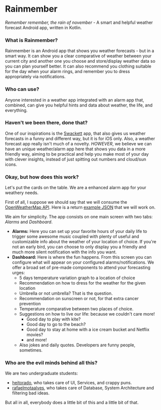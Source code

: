 # Rainmember
*Remember remember, the rain of november* - A smart and helpful weather forecast Android app, written in Kotlin.

### What is Rainmember?
Rainmember is an Android app that shows you weather forecasts - but in a smart way. It can show you a clear comparative of weather between your current city and another one you choose and store/display weather data so you can plan yourself better. It can also recommend you clothing suitable for the day when your alarm rings, and remember you to dress appropriately via notifications.

### Who can use?
Anyone interested in a weather app integrated with an alarm app that, combined, can give you helpful hints and data about weather, the life, and everything.

### Haven't we been there, done that?
One of our inspirations is the [Swackett](https://sweaterjacketorcoat.com/apps/) app, that also gives us weather forecasts in a funny and different way, but it is for iOS only. Also, a weather forecast app really isn't much of a novelty. _HOWEVER_, we believe we can have an unique weather/alarm app here that shows you data in a more friendly way, aiming to be practical and help you make most of your day with clever insights, instead of just spitting out numbers and cloud/sun icons.

### Okay, but how does this work?
Let's put the cards on the table. We are a enhanced alarm app for your weathery needs.

First of all, I suppose we should say that we will consume the [OpenWeatherMap API](https://openweathermap.org/). Here is a return [example JSON](https://samples.openweathermap.org/data/2.5/forecast?lat=35&lon=139&appid=b6907d289e10d714a6e88b30761fae22) that we will work on.

We aim for simplicity. The app consists on one main screen with two tabs: *Alarms*  and *Dashboard*.

* **Alarms:** Here you can set up your favorite hours of your daily life to trigger some awesome music coupled with plenty of useful and customizable info about the weather of your location of choice. If you're not an early bird, you can choose to only display you a friendly and much more silent notification with the info you want.
* **Dashboard:** Here is where the fun happens. From this screen you can configure what will appear on your configured alarms/notifications. We offer a broad set of pre-made components to attend your forecasting urges:
  - 5 days temperature variation graph to a location of choice
  - Recommendation on how to dress for the weather for the given location
  - Umbrella or not umbrella? That is the question.
  - Recommendation on sunscreen or not, for that extra cancer prevention
  - Temperature comparative between two places of choice.
  - Suggestions on how to live our life: because we couldn't care more!
    - Good day to play with kite?
    - Good day to go to the beach?
    - Good day to stay at home with a ice cream bucket and Netflix movies?
    - and more!
   - Also jokes and daily quotes. Developers are funny people, sometimes. 

### Who are the evil minds behind all this?
We are two undergraduate students:
- [heitorado](https://github.com/heitorado), who takes care of UI, Services, and crappy puns.
- [rafaelmotaalves](https://github.com/rafaelmotaalves), who takes care of Database, System Architecture and filtering bad ideas.

But all in all, everybody does a little bit of this and a little bit of that.
